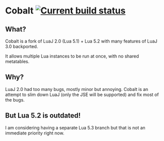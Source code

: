 # Cobalt [![Current build status](https://github.com/SquidDev/Cobalt/workflows/Build/badge.svg)](https://github.com/SquidDev/Cobalt/actions "Current build status")

## What?
Cobalt is a fork of LuaJ 2.0 (Lua 5.1) + Lua 5.2 with many features of LuaJ 3.0 backported.

It allows multiple Lua instances to be run at once, with no shared metatables.

## Why?
LuaJ 2.0 had too many bugs, mostly minor but annoying. Cobalt is an attempt to slim down LuaJ (only the JSE will be supported) and fix most of the bugs.

## But Lua 5.2 is outdated!
I am considering having a separate Lua 5.3 branch but that is not an immediate priority right now.
